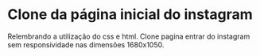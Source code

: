 # Clone da página inicial do instagram
Relembrando a utilização do css e html.
Clone pagina entrar do instagram sem responsividade nas dimensões 1680x1050.
